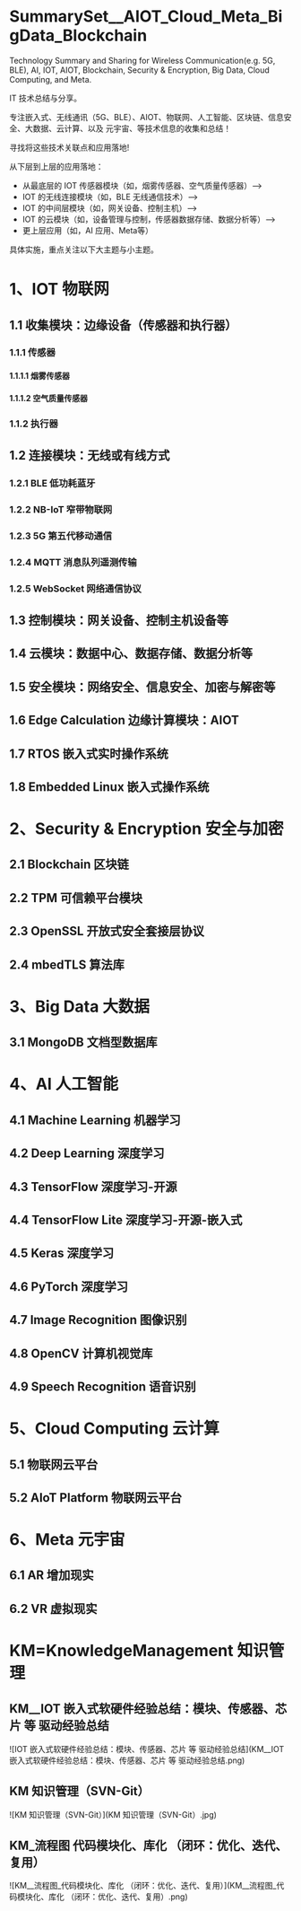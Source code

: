 # SummarySet__AIOT_Cloud_Meta_BigData_Blockchain


Technology Summary and Sharing for Wireless Communication(e.g. 5G, BLE), AI, IOT, AIOT, Blockchain, Security & Encryption, Big Data, Cloud Computing, and Meta. 

IT 技术总结与分享。

专注嵌入式、无线通讯（5G、BLE）、AIOT、物联网、人工智能、区块链、信息安全、大数据、云计算、以及 元宇宙、等技术信息的收集和总结！

寻找将这些技术关联点和应用落地! 

从下层到上层的应用落地：

- 从最底层的 IOT 传感器模块（如，烟雾传感器、空气质量传感器）--> 
- IOT 的无线连接模块（如，BLE 无线通信技术）--> 
- IOT 的中间层模块（如，网关设备、控制主机）--> 
- IOT 的云模块（如，设备管理与控制，传感器数据存储、数据分析等）--> 
- 更上层应用（如，AI 应用、Meta等）



具体实施，重点关注以下大主题与小主题。



# 1、IOT 物联网

## 1.1 收集模块：边缘设备（传感器和执行器）

### 1.1.1 传感器

#### 1.1.1.1 烟雾传感器

#### 1.1.1.2 空气质量传感器

### 1.1.2 执行器



## 1.2 连接模块：无线或有线方式

### 1.2.1 BLE 低功耗蓝牙

### 1.2.2 NB-IoT 窄带物联网

### 1.2.3 5G 第五代移动通信

### 1.2.4 MQTT 消息队列遥测传输

### 1.2.5 WebSocket 网络通信协议



## 1.3 控制模块：网关设备、控制主机设备等

## 1.4 云模块：数据中心、数据存储、数据分析等

## 1.5 安全模块：网络安全、信息安全、加密与解密等

## 1.6 Edge Calculation 边缘计算模块：AIOT

## 1.7 RTOS 嵌入式实时操作系统

## 1.8 Embedded Linux 嵌入式操作系统 



# 2、Security & Encryption 安全与加密

## 2.1 Blockchain 区块链

## 2.2 TPM 可信赖平台模块 

## 2.3 OpenSSL 开放式安全套接层协议

## 2.4 mbedTLS 算法库



# 3、Big Data 大数据

## 3.1 MongoDB 文档型数据库



# 4、AI 人工智能

## 4.1 Machine Learning 机器学习

## 4.2 Deep Learning 深度学习

## 4.3 TensorFlow 深度学习-开源

## 4.4 TensorFlow Lite 深度学习-开源-嵌入式

## 4.5 Keras 深度学习

## 4.6 PyTorch 深度学习

## 4.7 Image Recognition 图像识别

## 4.8 OpenCV 计算机视觉库

## 4.9 Speech Recognition 语音识别





# 5、Cloud Computing 云计算

## 5.1 物联网云平台

## 5.2 AIoT Platform 物联网云平台



# 6、Meta 元宇宙

## 6.1 AR 增加现实

## 6.2 VR 虚拟现实



# KM=KnowledgeManagement 知识管理

## KM__IOT 嵌入式软硬件经验总结：模块、传感器、芯片 等 驱动经验总结

![IOT 嵌入式软硬件经验总结：模块、传感器、芯片 等 驱动经验总结](KM__IOT 嵌入式软硬件经验总结：模块、传感器、芯片 等 驱动经验总结.png)

## KM 知识管理（SVN-Git）

![KM 知识管理（SVN-Git）](KM 知识管理（SVN-Git）.jpg)

## KM_流程图 代码模块化、库化 （闭环：优化、迭代、复用）

![KM__流程图_代码模块化、库化 （闭环：优化、迭代、复用）](KM__流程图_代码模块化、库化 （闭环：优化、迭代、复用）.png)
